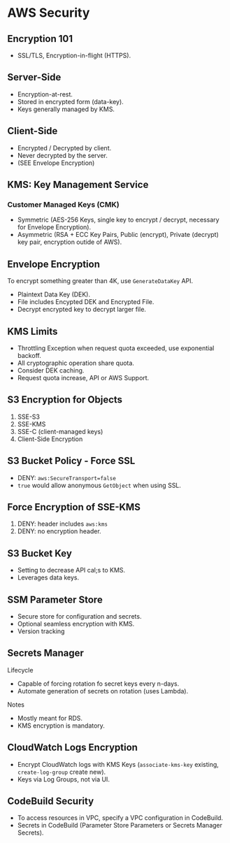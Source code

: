 # AWS Security

## Encryption 101

* SSL/TLS, Encryption-in-flight (HTTPS).

## Server-Side

* Encryption-at-rest.
* Stored in encrypted form (data-key).
* Keys generally managed by KMS.

## Client-Side

* Encrypted / Decrypted by client.
* Never decrypted by the server.
* (SEE Envelope Encryption)

## KMS: Key Management Service

### Customer Managed Keys (CMK)

* Symmetric (AES-256 Keys, single key to encrypt / decrypt, necessary for Envelope Encryption).
* Asymmetric (RSA + ECC Key Pairs, Public (encrypt), Private (decrypt) key pair, encryption outide of AWS).

## Envelope Encryption

To encrypt something greater than 4K, use `GenerateDataKey` API.

* Plaintext Data Key (DEK).
* File includes Encypted DEK and Encrypted File.
* Decrypt encrypted key to decrypt larger file.

## KMS Limits

* Throttling Exception when request quota exceeded, use exponential backoff.
* All cryptographic operation share quota.
* Consider DEK caching.
* Request quota increase, API or AWS Support.

## S3 Encryption for Objects

1. SSE-S3
2. SSE-KMS
3. SSE-C (client-managed keys)
4. Client-Side Encryption

## S3 Bucket Policy - Force SSL

* DENY: `aws:SecureTransport=false`
* `true` would allow anonymous `GetObject` when using SSL.

## Force Encryption of SSE-KMS

1. DENY: header includes `aws:kms`
2. DENY: no encryption header.

## S3 Bucket Key

* Setting to decrease API cal;s to KMS.
* Leverages data keys.

## SSM Parameter Store

* Secure store for configuration and secrets.
* Optional seamless encryption with KMS.
* Version tracking

## Secrets Manager

Lifecycle

* Capable of forcing rotation fo secret keys every n-days.
* Automate generation of secrets on rotation (uses Lambda).

Notes

* Mostly meant for RDS.
* KMS encryption is mandatory.

## CloudWatch Logs Encryption

* Encrypt CloudWatch logs with KMS Keys (`associate-kms-key` existing, `create-log-group` create new).
* Keys via Log Groups, not via UI.

## CodeBuild Security

* To access resources in VPC, specify a VPC configuration in CodeBuild.
* Secrets in CodeBuild (Parameter Store Parameters or Secrets Manager Secrets).


